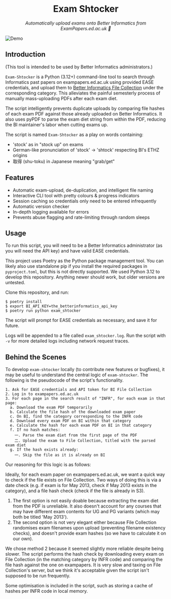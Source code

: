<h1 align="center">
  Exam Shtocker
</h1>

<p align="center">
  <i align="center">Automatically upload exams onto Better Informatics from ExamPapers.ed.ac.uk 🚀</i>
</p>

![Demo](./demo.gif)

## Introduction

(This tool is intended to be used by Better Informatics administrators.)

`Exam-Shtocker` is a Python (3.12+) command-line tool to search through
Informatics past papers on exampapers.ed.ac.uk using provided EASE credentials,
and upload them to [Better Informatics File Collection](https://files.betterinformatics.com)
under the corresponding category. This alleviates the painful semesterly process
of manually mass-uploading PDFs after each exam diet.

The script intelligently prevents duplicate uploads by comparing file hashes of
each exam PDF against those already uploaded on Better Informatics. It also
uses pyPDF to parse the exam diet string from within the PDF, reducing the BI
maintainer's labor when cutting exams up.

The script is named `Exam-Shtocker` as a play on words containing:
- 'stock' as in "stock up" on exams
- German-like pronunciation of 'stock' -> 'shtock' respecting BI's ETHZ origins
- 取得 (shu-toku) in Japanese meaning "grab/get"

## Features
- Automatic exam-upload, de-duplication, and intelligent file naming
- Interactive CLI tool with pretty colours & progress indicators
- Session caching so credentials only need to be entered infrequently
- Automatic version checker
- In-depth logging available for errors
- Prevents abuse flagging and rate-limiting through random sleeps

## Usage

To run this script, you will need to be a Better Informatics administrator (as
you will need the API key) and have valid EASE credentials.

This project uses Poetry as the Python package management tool. You can likely
also use standalone pip if you install the required packages in `pyproject.toml`,
but this is not directly supported. We used Python 3.12 to develop this
repository. Anything newer should work, but older versions are untested.

Clone this repository, and run:

```
$ poetry install
$ export BI_API_KEY=the_betterinformatics_api_key
$ poetry run python exam_shtocker
```

The script will prompt for EASE credentials as necessary, and save it for future.

Logs will be appended to a file called `exam_shtocker.log`. Run the script with
`-v` for more detailed logs including network request traces.

## Behind the Scenes

To develop `exam-shtocker` locally (to contribute new features or bugfixes), it
may be useful to understand the central logic of `exam-shtocker`. The following
is the pseudocode of the script's functionality.

```
1. Ask for EASE credentials and API token for BI File Collection
2. Log in to exampapers.ed.ac.uk
3. For each page in the search result of "INFR", for each exam in that page:
  a. Download the exam PDF temporarily
  b. Calculate the file hash of the downloaded exam paper
  c. On BI, find the category corresponding to the INFR code
  d. Download every exam PDF on BI within that category
  e. Calculate the hash for each exam PDF on BI in that category
  f. If no hash matches:
    一. Parse the exam diet from the first page of the PDF
    二. Upload the exam to File Collection, titled with the parsed exam diet
  g. If the hash exists already:
    一. Skip the file as it is already on BI
```

Our reasoning for this logic is as follows:

Ideally, for each exam paper on exampapers.ed.ac.uk, we want a quick way to check
if the file exists on File Collection. Two ways of doing this is via a date
check (e.g. if exam is for May 2013, check if May 2013 exists in the category),
and a file hash check (check if the file is already in S3).

1. The first option is not easily doable because extracting the exam diet from
   the PDF is unreliable. It also doesn't account for any courses that may have
   different exam contents for UG and PG variants (which may both be titled
   'May 2013').
2. The second option is not very elegant either because File Collection
   randomises exam filenames upon upload (preventing filename existency checks),
   and doesn't provide exam hashes (so we have to calculate it on our own).

We chose method 2 because it seemed slightly more reliable despite being slower.
The script performs the hash check by downloading every exam on File Collection
(in the matching category by INFR code) and comparing the file hash against the
one on exampapers. It is very slow and taxing on File Collection's server, but
we think it's acceptable given the script isn't supposed to be run frequently.

Some optimisation is included in the script, such as storing a cache of hashes
per INFR code in local memory.
